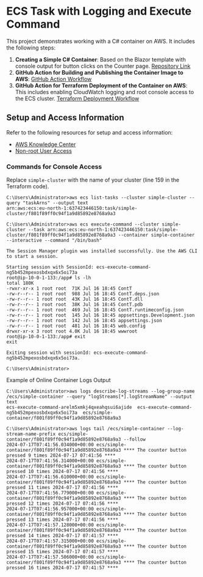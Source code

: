 # ECS Task with Logging and Execute Command

This project demonstrates working with a C# container on AWS. It includes the following steps:

1. **Creating a Simple C# Container**: Based on the Blazor template with console output for button clicks on the Counter page. [Repository Link](https://github.com/Constantine-SRV/ContT/tree/master/ContT)
2. **GitHub Action for Building and Publishing the Container Image to AWS**: [GitHub Action Workflow](https://github.com/Constantine-SRV/ContT/blob/master/.github/workflows/docker-build.yml)
3. **GitHub Action for Terraform Deployment of the Container on AWS**: This includes enabling CloudWatch logging and root console access to the ECS cluster. [Terraform Deployment Workflow](https://github.com/Constantine-SRV/ContT/blob/master/.github/workflows/terraform-deploy.yml)

## Setup and Access Information

Refer to the following resources for setup and access information:
- [AWS Knowledge Center](https://repost.aws/knowledge-center/fargate-ecs-exec-errors)
- [Non-root User Access](https://towardsthecloud.com/amazon-ecs-invalidparameterexception-executecommand)

### Commands for Console Access

Replace `simple-cluster` with the name of your cluster (line 159 in the Terraform code).

```console
C:\Users\Administrator>aws ecs list-tasks --cluster simple-cluster --query "taskArns" --output text
arn:aws:ecs:eu-north-1:637423446150:task/simple-cluster/f801f89ff0c94f1a9d85892e8768a9a3

C:\Users\Administrator>aws ecs execute-command --cluster simple-cluster --task arn:aws:ecs:eu-north-1:637423446150:task/simple-cluster/f801f89ff0c94f1a9d85892e8768a9a3 --container simple-container --interactive --command "/bin/bash"

The Session Manager plugin was installed successfully. Use the AWS CLI to start a session.

Starting session with SessionId: ecs-execute-command-ng5b452mpexosbdxqx6x5oi73a
root@ip-10-0-1-133:/app# ls -lh
total 180K
-rwxr-xr-x 1 root root  71K Jul 16 18:45 ContT
-rw-r--r-- 1 root root  988 Jul 16 18:45 ContT.deps.json
-rw-r--r-- 1 root root  43K Jul 16 18:45 ContT.dll
-rw-r--r-- 1 root root  38K Jul 16 18:45 ContT.pdb
-rw-r--r-- 1 root root  469 Jul 16 18:45 ContT.runtimeconfig.json
-rw-r--r-- 1 root root  145 Jul 16 18:45 appsettings.Development.json
-rw-r--r-- 1 root root  142 Jul 16 18:45 appsettings.json
-rw-r--r-- 1 root root  481 Jul 16 18:45 web.config
drwxr-xr-x 3 root root 4.0K Jul 16 18:45 wwwroot
root@ip-10-0-1-133:/app# exit
exit

Exiting session with sessionId: ecs-execute-command-ng5b452mpexosbdxqx6x5oi73a.

C:\Users\Administrator>
```
Example of Online Container Logs Output
```console
C:\Users\Administrator>aws logs describe-log-streams --log-group-name /ecs/simple-container --query "logStreams[*].logStreamName" --output text
ecs-execute-command-arelm5xmkj4qxeahqsui6ajide  ecs-execute-command-ng5b452mpexosbdxqx6x5oi73a  ecs/simple-container/f801f89ff0c94f1a9d85892e8768a9a3

C:\Users\Administrator>aws logs tail /ecs/simple-container --log-stream-name-prefix ecs/simple-container/f801f89ff0c94f1a9d85892e8768a9a3 --follow
2024-07-17T07:41:56.034000+00:00 ecs/simple-container/f801f89ff0c94f1a9d85892e8768a9a3 **** The counter button pressed 9 times 2024-07-17 07:41:56 ****
2024-07-17T07:41:56.314000+00:00 ecs/simple-container/f801f89ff0c94f1a9d85892e8768a9a3 **** The counter button pressed 10 times 2024-07-17 07:41:56 ****
2024-07-17T07:41:56.610000+00:00 ecs/simple-container/f801f89ff0c94f1a9d85892e8768a9a3 **** The counter button pressed 11 times 2024-07-17 07:41:56 ****
2024-07-17T07:41:56.779000+00:00 ecs/simple-container/f801f89ff0c94f1a9d85892e8768a9a3 **** The counter button pressed 12 times 2024-07-17 07:41:56 ****
2024-07-17T07:41:56.957000+00:00 ecs/simple-container/f801f89ff0c94f1a9d85892e8768a9a3 **** The counter button pressed 13 times 2024-07-17 07:41:56 ****
2024-07-17T07:41:57.128000+00:00 ecs/simple-container/f801f89ff0c94f1a9d85892e8768a9a3 **** The counter button pressed 14 times 2024-07-17 07:41:57 ****
2024-07-17T07:41:57.315000+00:00 ecs/simple-container/f801f89ff0c94f1a9d85892e8768a9a3 **** The counter button pressed 15 times 2024-07-17 07:41:57 ****
2024-07-17T07:41:57.506000+00:00 ecs/simple-container/f801f89ff0c94f1a9d85892e8768a9a3 **** The counter button pressed 16 times 2024-07-17 07:41:57 ****
